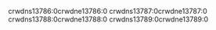 crwdns13786:0crwdne13786:0 crwdns13787:0crwdne13787:0 crwdns13788:0crwdne13788:0 crwdns13789:0crwdne13789:0